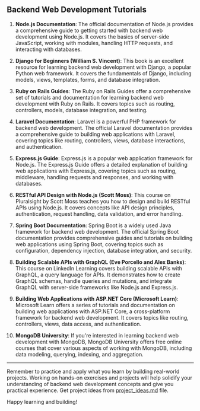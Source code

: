## Backend Web Development Tutorials

1. **Node.js Documentation**: The official documentation of Node.js provides a comprehensive guide to getting started with backend web development using Node.js. It covers the basics of server-side JavaScript, working with modules, handling HTTP requests, and interacting with databases.

2. **Django for Beginners (William S. Vincent)**: This book is an excellent resource for learning backend web development with Django, a popular Python web framework. It covers the fundamentals of Django, including models, views, templates, forms, and database integration.

3. **Ruby on Rails Guides**: The Ruby on Rails Guides offer a comprehensive set of tutorials and documentation for learning backend web development with Ruby on Rails. It covers topics such as routing, controllers, models, database integration, and testing.

4. **Laravel Documentation**: Laravel is a powerful PHP framework for backend web development. The official Laravel documentation provides a comprehensive guide to building web applications with Laravel, covering topics like routing, controllers, views, database interactions, and authentication.

5. **Express.js Guide**: Express.js is a popular web application framework for Node.js. The Express.js Guide offers a detailed explanation of building web applications with Express.js, covering topics such as routing, middleware, handling requests and responses, and working with databases.

6. **RESTful API Design with Node.js (Scott Moss)**: This course on Pluralsight by Scott Moss teaches you how to design and build RESTful APIs using Node.js. It covers concepts like API design principles, authentication, request handling, data validation, and error handling.

7. **Spring Boot Documentation**: Spring Boot is a widely used Java framework for backend web development. The official Spring Boot documentation provides comprehensive guides and tutorials on building web applications using Spring Boot, covering topics such as configuration, dependency injection, database integration, and security.

8. **Building Scalable APIs with GraphQL (Eve Porcello and Alex Banks)**: This course on LinkedIn Learning covers building scalable APIs with GraphQL, a query language for APIs. It demonstrates how to create GraphQL schemas, handle queries and mutations, and integrate GraphQL with server-side frameworks like Node.js and Express.js.

9. **Building Web Applications with ASP.NET Core (Microsoft Learn)**: Microsoft Learn offers a series of tutorials and documentation on building web applications with ASP.NET Core, a cross-platform framework for backend web development. It covers topics like routing, controllers, views, data access, and authentication.

10. **MongoDB University**: If you're interested in learning backend web development with MongoDB, MongoDB University offers free online courses that cover various aspects of working with MongoDB, including data modeling, querying, indexing, and aggregation.

---

Remember to practice and apply what you learn by building real-world projects. Working on hands-on exercises and projects will help solidify your understanding of backend web development concepts and give you practical experience. Get project ideas from [project_ideas.md](project_ideas.md) file.

Happy learning and building!